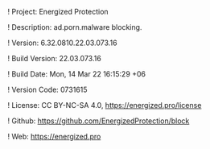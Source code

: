 ! Project: Energized Protection

! Description: ad.porn.malware blocking.

! Version: 6.32.0810.22.03.073.16

! Build Version: 22.03.073.16

! Build Date: Mon, 14 Mar 22 16:15:29 +06

! Version Code: 0731615

! License: CC BY-NC-SA 4.0, https://energized.pro/license

! Github: https://github.com/EnergizedProtection/block

! Web: https://energized.pro
